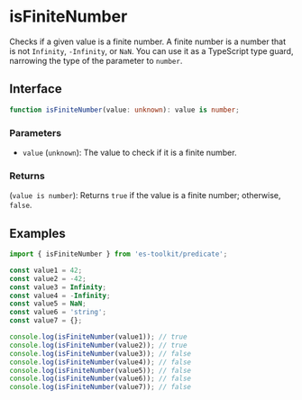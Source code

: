 # isFiniteNumber

Checks if a given value is a finite number.
A finite number is a number that is not `Infinity`, `-Infinity`, or `NaN`.
You can use it as a TypeScript type guard, narrowing the type of the parameter to `number`.

## Interface

```typescript
function isFiniteNumber(value: unknown): value is number;
```

### Parameters

- `value` (`unknown`): The value to check if it is a finite number.

### Returns

(`value is number`): Returns `true` if the value is a finite number; otherwise, `false`.

## Examples

```typescript
import { isFiniteNumber } from 'es-toolkit/predicate';

const value1 = 42;
const value2 = -42;
const value3 = Infinity;
const value4 = -Infinity;
const value5 = NaN;
const value6 = 'string';
const value7 = {};

console.log(isFiniteNumber(value1)); // true
console.log(isFiniteNumber(value2)); // true
console.log(isFiniteNumber(value3)); // false
console.log(isFiniteNumber(value4)); // false
console.log(isFiniteNumber(value5)); // false
console.log(isFiniteNumber(value6)); // false
console.log(isFiniteNumber(value7)); // false
```

